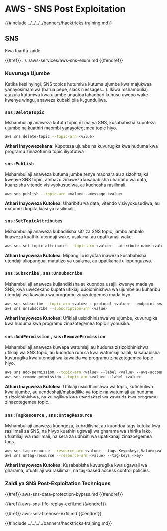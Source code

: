 # AWS - SNS Post Exploitation

{{#include ../../../../banners/hacktricks-training.md}}

## SNS

Kwa taarifa zaidi:

{{#ref}}
../../aws-services/aws-sns-enum.md
{{#endref}}

### Kuvuruga Ujumbe

Katika kesi nyingi, SNS topics hutumiwa kutuma ujumbe kwa majukwaa yanayosimamiwa (barua pepe, slack messages...). Ikiwa mshambuliaji atazuia kutumwa kwa ujumbe unaotoa tahadhari kuhusu uwepo wake kwenye wingu, anaweza kubaki bila kugunduliwa.

### `sns:DeleteTopic`

Mshambuliaji anaweza kufuta topic nzima ya SNS, kusababisha kupoteza ujumbe na kuathiri maombi yanayotegemea topic hiyo.
```bash
aws sns delete-topic --topic-arn <value>
```
**Athari Inayowezekana**: Kupoteza ujumbe na kuvurugika kwa huduma kwa programu zinazotumia topic iliyofutwa.

### `sns:Publish`

Mshambuliaji anaweza kutuma jumbe zenye madhara au zisizohitajika kwenye SNS topic, ambazo zinaweza kusababisha uharibifu wa data, kuanzisha vitendo visivyokusudiwa, au kuchosha rasilimali.
```bash
aws sns publish --topic-arn <value> --message <value>
```
**Athari Inayoweza Kutokea**: Uharibifu wa data, vitendo visivyokusudiwa, au matumizi kupita kiasi ya rasilimali.

### `sns:SetTopicAttributes`

Mshambuliaji anaweza kubadilisha sifa za SNS topic, jambo ambalo linaweza kuathiri utendaji wake, usalama, au upatikanaji wake.
```bash
aws sns set-topic-attributes --topic-arn <value> --attribute-name <value> --attribute-value <value>
```
**Athari Inayoweza Kutokea**: Mipangilio isiyofaa inaweza kusababisha utendaji uliopungua, matatizo ya usalama, au upatikanaji uliopunguzwa.

### `sns:Subscribe` , `sns:Unsubscribe`

Mshambuliaji anaweza kujiandikisha au kuondoa usajili kwenye mada ya SNS, kwa uwezekano kupata ufikiaji usioidhinishwa wa ujumbe au kuharibu utendaji wa kawaida wa programu zinazotegemea mada hiyo.
```bash
aws sns subscribe --topic-arn <value> --protocol <value> --endpoint <value>
aws sns unsubscribe --subscription-arn <value>
```
**Athari Inayoweza Kutokea**: Ufikiaji usioidhinishwa wa ujumbe, kuvurugika kwa huduma kwa programu zinazotegemea topic iliyohusika.

### `sns:AddPermission` , `sns:RemovePermission`

Mshambuliaji anaweza kuwapa watumiaji au huduma zisizoidhinishwa ufikiaji wa SNS topic, au kuondoa ruhusa kwa watumiaji halali, kusababisha kuvurugika kwa utendaji wa kawaida wa programu zinazotegemea topic hiyo.
```bash
aws sns add-permission --topic-arn <value> --label <value> --aws-account-id <value> --action-name <value>
aws sns remove-permission --topic-arn <value> --label <value>
```
**Athari Inayoweza Kutokea**: Ufikiaji usioidhinishwa wa topic, kufichuliwa kwa ujumbe, au uendeshaji/mabadiliko ya topic na watumiaji au huduma zisizoidhinishwa, na kuingiliwa kwa utendakazi wa kawaida kwa programu zinazotegemea topic.

### `sns:TagResource` , `sns:UntagResource`

Mshambuliaji anaweza kuongeza, kubadilisha, au kuondoa tags kutoka kwa rasilimali za SNS, na hivyo kuathiri ugawaji wa gharama wa shirika lako, ufuatiliaji wa rasilimali, na sera za udhibiti wa upatikanaji zinazoegemea tags.
```bash
aws sns tag-resource --resource-arn <value> --tags Key=<key>,Value=<value>
aws sns untag-resource --resource-arn <value> --tag-keys <key>
```
**Athari Inayoweza Kutokea**: Kusababisha kuvurugika kwa ugawaji wa gharama, ufuatiliaji wa rasilimali, na tag-based access control policies.

### Zaidi ya SNS Post-Exploitation Techniques

{{#ref}}
aws-sns-data-protection-bypass.md
{{#endref}}

{{#ref}}
aws-sns-fifo-replay-exfil.md
{{#endref}}

{{#ref}}
aws-sns-firehose-exfil.md
{{#endref}}

{{#include ../../../../banners/hacktricks-training.md}}
